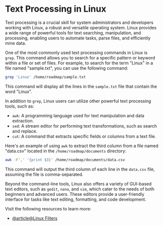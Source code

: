 # Text Processing in Linux

Text processing is a crucial skill for system administrators and developers working with Linux, a robust and versatile operating system. Linux provides a wide range of powerful tools for text searching, manipulation, and processing, enabling users to automate tasks, parse files, and efficiently mine data.

One of the most commonly used text processing commands in Linux is `grep`. This command allows you to search for a specific pattern or keyword within a file or set of files. For example, to search for the term "Linux" in a file named "sample.txt", you can use the following command:

```bash
grep 'Linux' /home/roadmap/sample.txt
```

This command will display all the lines in the `sample.txt` file that contain the word "Linux".

In addition to `grep`, Linux users can utilize other powerful text processing tools, such as:

- `awk`: A programming language used for text manipulation and data extraction.
- `sed`: A stream editor for performing text transformations, such as search and replace.
- `cut`: A command that extracts specific fields or columns from a text file.

Here's an example of using `awk` to extract the third column from a file named "data.csv" located in the `/home/roadmap/documents` directory:

```bash
awk -F',' '{print $3}' /home/roadmap/documents/data.csv
```

This command will output the third column of each line in the `data.csv` file, assuming the file is comma-separated.

Beyond the command-line tools, Linux also offers a variety of GUI-based text editors, such as `gedit`, `nano`, and `vim`, which cater to the needs of both beginners and advanced users. These editors provide a user-friendly interface for tasks like text editing, formatting, and code development.

Visit the following resources to learn more:

- [@article@Linux Filters](https://ryanstutorials.net/linuxtutorial/filters.php)
